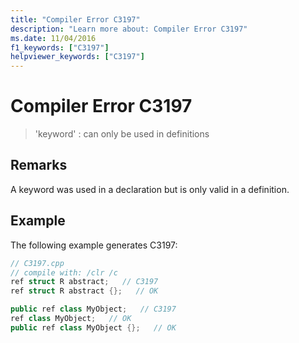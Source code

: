 ```yaml
---
title: "Compiler Error C3197"
description: "Learn more about: Compiler Error C3197"
ms.date: 11/04/2016
f1_keywords: ["C3197"]
helpviewer_keywords: ["C3197"]
---
```

# Compiler Error C3197

> 'keyword' : can only be used in definitions

## Remarks

A keyword was used in a declaration but is only valid in a definition.

## Example

The following example generates C3197:

```cpp
// C3197.cpp
// compile with: /clr /c
ref struct R abstract;   // C3197
ref struct R abstract {};   // OK

public ref class MyObject;   // C3197
ref class MyObject;   // OK
public ref class MyObject {};   // OK
```
